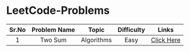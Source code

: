 # LeetCode-Problems
| Sr.No | Problem Name | Topic | Difficulty | Links |
| :---: | :---: | :---: | :---: | :---: |
| 1 | Two Sum | Algorithms | Easy | [Click Here](1_Two_Sum.ipynb) |
